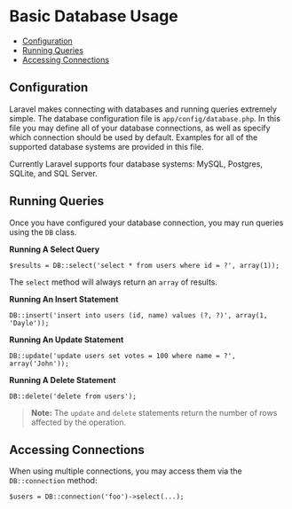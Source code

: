 # Basic Database Usage

- [Configuration](#configuration)
- [Running Queries](#running-queries)
- [Accessing Connections](#accessing-connections)

<a name="configuration"></a>
## Configuration

Laravel makes connecting with databases and running queries extremely simple. The database configuration file is `app/config/database.php`. In this file you may define all of your database connections, as well as specify which connection should be used by default. Examples for all of the supported database systems are provided in this file.

Currently Laravel supports four database systems: MySQL, Postgres, SQLite, and SQL Server.

<a name="running-queries"></a>
## Running Queries

Once you have configured your database connection, you may run queries using the `DB` class.

**Running A Select Query**

	$results = DB::select('select * from users where id = ?', array(1));

The `select` method will always return an `array` of results.

**Running An Insert Statement**

	DB::insert('insert into users (id, name) values (?, ?)', array(1, 'Dayle'));

**Running An Update Statement**

	DB::update('update users set votes = 100 where name = ?', array('John'));

**Running A Delete Statement**

	DB::delete('delete from users');

> **Note:** The `update` and `delete` statements return the number of rows affected by the operation.

<a name="accessing-connections"></a>
## Accessing Connections

When using multiple connections, you may access them via the `DB::connection` method:

	$users = DB::connection('foo')->select(...);